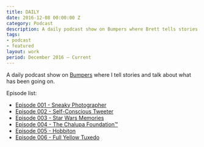 ```yaml
---
title: DAILY
date: 2016-12-08 00:00:00 Z
category: Podcast
description: A daily podcast show on Bumpers where Brett tells stories and talks about what has been going on.
tags:
- podcast
- featured
layout: work
period: December 2016 — Current
---
```


A daily podcast show on [Bumpers](https://bumpers.fm/brett) where I tell stories and talk about what has been going on.

Episode list:

- [Episode 001 - Sneaky Photographer](https://bumpers.fm/e/b14v0pv2jgvg02rqohpg)
- [Episode 002 - Self-Conscious Tweeter](https://bumpers.fm/e/b15lrthmr9a002vkmlhg)
- [Episode 003 - Star Wars Memories](https://bumpers.fm/e/b1674togm6cg02ujgu50)
- [Episode 004 - The Chalupa Foundation&trade;](https://bumpers.fm/e/b16ucboet0g002v6pv4g)
- [Episode 005 - Hobbiton](https://bumpers.fm/e/b17ds9dcvco002ihjmgg)
- [Episode 006 - Full Yellow Tuxedo](https://bumpers.fm/e/b1840elq34m002moh1sg)
